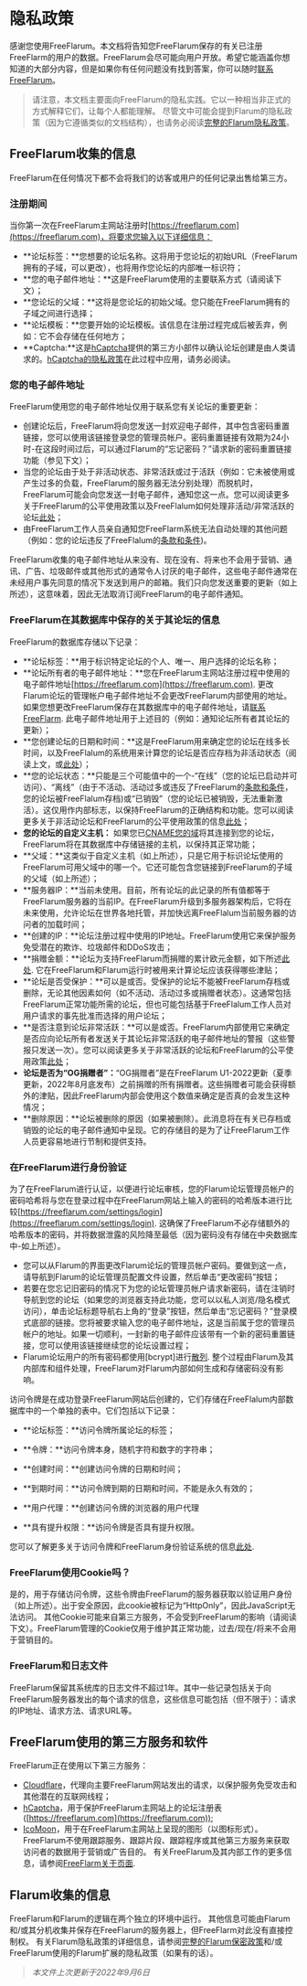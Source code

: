 # 隐私政策

感谢您使用FreeFlarum。本文档将告知您FreeFlarum保存的有关已注册FreeFlarm的用户的数据。FreeFlarum会尽可能向用户开放。希望它能涵盖你想知道的大部分内容，但是如果你有任何问题没有找到答案，你可以随时[联系FreeFlarum](https://freeflarum.com/support)。
>请注意，本文档主要面向FreeFlarum的隐私实践。它以一种相当非正式的方式解释它们，让每个人都能理解。
>尽管文中可能会提到Flarum的隐私政策（因为它遵循类似的文档结构），也请务必阅读[完整的Flarum隐私政策](https://flarum.org/privacy)。

## FreeFlarum收集的信息

FreeFlarum在任何情况下都不会将我们的访客或用户的任何记录出售给第三方。

### 注册期间

当你第一次在FreeFlarum主网站注册时[https://freeflarum.com](https://freeflarum.com)，将要求您输入以下详细信息：

- **论坛标签：**您想要的论坛名称。这将用于您论坛的初始URL（FreeFlarum拥有的子域，可以更改），也将用作您论坛的内部唯一标识符；
- **您的电子邮件地址：**这是FreeFlarum使用的主要联系方式（请阅读下文）；
- **您论坛的父域：**这将是您论坛的初始父域。您只能在FreeFlarum拥有的子域之间进行选择；
- **论坛模板：**您要开始的论坛模板。该信息在注册过程完成后被丢弃，例如：它不会存储在任何地方；
- **Captcha:**这是[hCaptcha](https://hcaptcha.com)提供的第三方小部件以确认论坛创建是由人类请求的。[hCaptcha的隐私政策](https://www.hcaptcha.com/privacy)在此过程中应用，请务必阅读。

### 您的电子邮件地址
FreeFlarum使用您的电子邮件地址仅用于联系您有关论坛的重要更新：

- 创建论坛后，FreeFlarum将向您发送一封欢迎电子邮件，其中包含密码重置链接，您可以使用该链接登录您的管理员帐户。密码重置链接有效期为24小时-在这段时间过后，可以通过Flarum的“忘记密码？”请求新的密码重置链接功能（参见下文）；
- 当您的论坛由于处于非活动状态、非常活跃或过于活跃（例如：它未被使用或产生过多的负载，FreeFlarum的服务器无法分别处理）而脱机时，FreeFlarum可能会向您发送一封电子邮件，通知您这一点。您可以阅读更多关于FreeFlarum的公平使用政策以及FreeFlalum如何处理非活动/非常活跃的论坛[此处](https://docs.freeflarumcn.essesoul.top/zh/%E6%B3%95%E5%BE%8B%E4%BF%A1%E6%81%AF/%E6%9D%A1%E6%AC%BE%E5%92%8C%E6%9D%A1%E4%BB%B6%E4%BB%A5%E5%8F%8A%E5%90%88%E7%90%86%E4%BD%BF%E7%94%A8%E6%94%BF%E7%AD%96/#_3)；
- 由FreeFlarum工作人员亲自通知您FreeFlarm系统无法自动处理的其他问题（例如：您的论坛违反了FreeFlalum的[条款和条件](https://docs.freeflarum.com/zh/法律信息/条款和条件以及合理使用政策/))。

FreeFlarum收集的电子邮件地址从来没有、现在没有、将来也不会用于营销、通讯、广告、垃圾邮件或其他形式的通常令人讨厌的电子邮件，这些电子邮件通常在未经用户事先同意的情况下发送到用户的邮箱。我们只向您发送重要的更新（如上所述），这意味着，因此无法取消订阅FreeFlarum的电子邮件通知。

### FreeFlarum在其数据库中保存的关于其论坛的信息
FreeFlarum的数据库存储以下记录：

- **论坛标签：**用于标识特定论坛的个人、唯一、用户选择的论坛名称；
- **论坛所有者的电子邮件地址：**您在FreeFlarum主网站注册过程中使用的电子邮件地址[https://freeflarum.com](https://freeflarum.com). 更改Flarum论坛的管理帐户电子邮件地址不会更改FreeFlarum内部使用的地址。如果您想更改FreeFlarum保存在其数据库中的电子邮件地址，请[联系FreeFlarm](https://freeflarum.com/support). 此电子邮件地址用于上述目的（例如：通知论坛所有者其论坛的更新）；
- **您创建论坛的日期和时间：**这是FreeFlarum用来确定您的论坛在线多长时间，以及FreeFlalum的系统用来计算您的论坛是否应存档为非活动状态（阅读上文，或[此处](https://docs.freeflarum.com/zh/法律信息/条款和条件以及合理使用政策/#_3)）；
- **您的论坛状态：**只能是三个可能值中的一个-“在线”（您的论坛已启动并可访问）、“离线”（由于不活动、活动过多或违反了FreeFlarum的[条款和条件](https://docs.freeflarum.com/zh/法律信息/条款和条件以及合理使用政策/#_2)，您的论坛被FreeFlalum存档)或“已销毁”（您的论坛已被销毁，无法重新激活）。这仅用作内部标志，以保持FreeFlarum的正确结构和功能。您可以阅读更多关于非活动论坛和FreeFlarum的公平使用政策的信息[此处](https://docs.freeflarum.com/zh/法律信息/条款和条件以及合理使用政策/#_2)；
- **您的论坛的自定义主机：** 如果您已[CNAME您的域](https://docs.freeflarum.com/zh/教程/自定义域名/#_1)将其连接到您的论坛，FreeFlarum将在其数据库中存储链接的主机，以保持其正常功能；
- **父域：**这类似于自定义主机（如上所述），只是它用于标识论坛使用的FreeFlarum可用父域中的哪一个。它还可能包含您链接到FreeFlarum的子域的父域（如上所述）；
- **服务器IP：**当前未使用。目前，所有论坛的此记录的所有值都等于FreeFlarum服务器的当前IP。在FreeFlarum升级到多服务器架构后，它将在未来使用，允许论坛在世界各地托管，并加快远离FreeFlalum当前服务器的访问者的加载时间；
- **创建的IP：**论坛注册过程中使用的IP地址。FreeFlarum使用它来保护服务免受潜在的欺诈、垃圾邮件和DDoS攻击；
- **捐赠金额：**论坛为支持FreeFlarum而捐赠的累计欧元金额，如下所述[此处](https://freeflarum.com/donate). 它在FreeFlarum和Flarum运行时被用来计算论坛应该获得哪些津贴；
- **论坛是否受保护：**可以是或否。受保护的论坛不能被FreeFlarum存档或删除，无论其他因素如何（如不活动、活动过多或捐赠者状态）。这通常包括FreeFlarum正常功能所需的论坛，但也可能包括基于FreeFlalum工作人员对用户请求的事先批准而选择的用户论坛；
- **是否注意到论坛非常活跃：**可以是或否。FreeFlarum内部使用它来确定是否应向论坛所有者发送关于其论坛非常活跃的电子邮件地址的警报（这些警报只发送一次）。您可以阅读更多关于非常活跃的论坛和FreeFlarum的公平使用政策[此处](https://docs.freeflarum.com/legal/terms#fair-使用政策)；
- **论坛是否为“OG捐赠者”：**“OG捐赠者”是在FreeFlarum U1-2022更新（夏季更新，2022年8月底发布）之前捐赠的所有捐赠者。这些捐赠者可能会获得额外的津贴，因此FreeFlarum内部会使用这个数值来确定是否真的会发生这种情况；
- **删除原因：**论坛被删除的原因（如果被删除）。此消息将在有关已存档或销毁的论坛的电子邮件通知中呈现。它的存储目的是为了让FreeFlarum工作人员更容易地进行节制和提供支持。

### 在FreeFlarum进行身份验证
为了在FreeFlarum进行认证，以便进行论坛审核，您的Flarum论坛管理员帐户的密码哈希将与您在登录过程中在FreeFlarum网站上输入的密码的哈希版本进行比较[https://freeflarum.com/settings/login](https://freeflarum.com/settings/login). 这确保了FreeFlarum不必存储额外的哈希版本的密码，并将数据泄露的风险降至最低（因为密码没有存储在中央数据库中-如上所述）。

- 您可以从Flarum的界面更改Flarum论坛的管理员帐户密码。要做到这一点，请导航到Flarum的论坛管理员配置文件设置，然后单击“更改密码”按钮；
- 若要在您忘记旧密码的情况下为您的论坛管理员帐户请求新密码，请在注销时导航到您的论坛（如果您的浏览器支持此功能，您可以以私人浏览/隐名模式访问），单击论坛标题导航右上角的“登录”按钮，然后单击“忘记密码？”登录模式底部的链接。您将被要求输入您的电子邮件地址，这是当前属于您的管理员帐户的地址。如果一切顺利，一封新的电子邮件应该带有一个新的密码重置链接，您可以使用该链接继续您的论坛设置过程；
- Flarum论坛用户的所有密码都使用[bcrypt]进行[散列](https://en.wikipedia.org/wiki/Bcrypt). 整个过程由Flarum及其内部库和组件处理，FreeFlarum对Flarum内部如何生成和存储密码没有影响。

访问令牌是在成功登录FreeFlarum网站后创建的，它们存储在FreeFlalum内部数据库中的一个单独的表中。它们包括以下记录：

- **论坛标签：**访问令牌所属论坛的标签；

- **令牌：**访问令牌本身，随机字符和数字的字符串；

- **创建时间：**创建访问令牌的日期和时间；

- **到期时间：**访问令牌到期的日期和时间，不能是永久有效的；

- **用户代理：**创建访问令牌的浏览器的用户代理

- **具有提升权限：**访问令牌是否具有提升权限。

您可以了解更多关于访问令牌和FreeFlarum身份验证系统的信息[此处](https://docs.freeflarum.com/zh/API/身份验证/).

### FreeFlarum使用Cookie吗？
是的，用于存储访问令牌，这些令牌由FreeFlarum的服务器获取以验证用户身份（如上所述）。出于安全原因，此cookie被标记为“HttpOnly”，因此JavaScript无法访问。
其他Cookie可能来自第三方服务，不会受到FreeFlarum的影响（请阅读下文）。FreeFlarum管理的Cookie仅用于维护其正常功能，过去/现在/将来不会用于营销目的。
### FreeFlarum和日志文件
FreeFlarum保留其系统库的日志文件不超过1年。其中一些记录包括关于向FreeFlarum服务器发出的每个请求的信息，这些信息可能包括（但不限于）：请求的IP地址、请求方法、请求URL等。

## FreeFlarum使用的第三方服务和软件
FreeFlarum正在使用以下第三方服务：

- [Cloudflare](https://www.cloudflare.com/privacypolicy/)，代理向主要FreeFlarum网站发出的请求，以保护服务免受攻击和其他潜在的互联网线程；
- [hCaptcha](https://www.hcaptcha.com/privacy/)，用于保护FreeFlarum主网站上的论坛注册表([https://freeflarum.com](https://freeflarum.com));
- [IcoMoon](https://icomoon.io/#about)，用于在FreeFlarum主网站上呈现的图形（以图标形式）。
FreeFlarum不使用跟踪服务、跟踪片段、跟踪程序或其他第三方服务来获取访问者的数据用于营销或广告目的。
有关FreeFlarum及其内部工作的更多信息，请参阅[FreeFlarm关于页面](https://docs.freeflarum.com/zh/%E5%85%B3%E4%BA%8E/).

## Flarum收集的信息
FreeFlarum和Flarum的逻辑在两个独立的环境中运行。
其他信息可能由Flarum和/或其分机收集并保存在FreeFlarum的服务器上，但FreeFlarm对此没有直接控制权。
有关Flarum隐私政策的详细信息，请参阅[完整的Flarum保密政策](https://flarum.org/privacy)和/或FreeFlarum使用的Flarum扩展的隐私政策（如果有的话）。
>*本文件上次更新于2022年9月6日*
